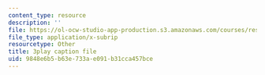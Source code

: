 ```yaml
---
content_type: resource
description: ''
file: https://ol-ocw-studio-app-production.s3.amazonaws.com/courses/res-5-0001-digital-lab-techniques-manual-spring-2007/9848e6b5b63e733ae091b31cca457bce_a4hLUCX893M.srt
file_type: application/x-subrip
resourcetype: Other
title: 3play caption file
uid: 9848e6b5-b63e-733a-e091-b31cca457bce
---
```

